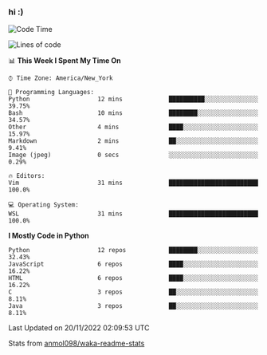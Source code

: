 ### hi :)

<!--START_SECTION:waka-->
![Code Time](http://img.shields.io/badge/Code%20Time-947%20hrs%2057%20mins-blue)

![Lines of code](https://img.shields.io/badge/From%20Hello%20World%20I%27ve%20Written-600%20Thousand%20lines%20of%20code-blue)

📊 **This Week I Spent My Time On** 

```text
⌚︎ Time Zone: America/New_York

💬 Programming Languages: 
Python                   12 mins             ██████████░░░░░░░░░░░░░░░   39.75% 
Bash                     10 mins             ████████░░░░░░░░░░░░░░░░░   34.57% 
Other                    4 mins              ████░░░░░░░░░░░░░░░░░░░░░   15.97% 
Markdown                 2 mins              ██░░░░░░░░░░░░░░░░░░░░░░░   9.41% 
Image (jpeg)             0 secs              ░░░░░░░░░░░░░░░░░░░░░░░░░   0.29%

🔥 Editors: 
Vim                      31 mins             █████████████████████████   100.0%

💻 Operating System: 
WSL                      31 mins             █████████████████████████   100.0%

```

**I Mostly Code in Python** 

```text
Python                   12 repos            ████████░░░░░░░░░░░░░░░░░   32.43% 
JavaScript               6 repos             ████░░░░░░░░░░░░░░░░░░░░░   16.22% 
HTML                     6 repos             ████░░░░░░░░░░░░░░░░░░░░░   16.22% 
C                        3 repos             ██░░░░░░░░░░░░░░░░░░░░░░░   8.11% 
Java                     3 repos             ██░░░░░░░░░░░░░░░░░░░░░░░   8.11%

```



 Last Updated on 20/11/2022 02:09:53 UTC
<!--END_SECTION:waka-->

Stats from [anmol098/waka-readme-stats](https://github.com/anmol098/waka-readme-stats)